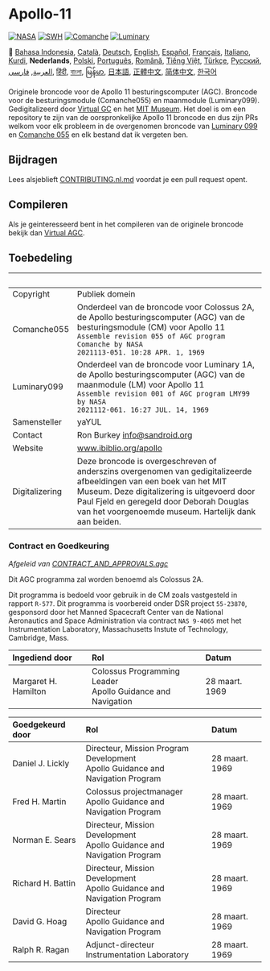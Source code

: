 # Apollo-11

[![NASA][1]][2]
[![SWH]][SWH_URL]
[![Comanche]][ComancheMilestone]
[![Luminary]][LuminaryMilestone]

🎌
[Bahasa Indonesia][ID],
[Català][CA],
[Deutsch][DE],
[English][EN],
[Español][ES],
[Français][FR],
[Italiano][IT],
[Kurdi][KU],
**Nederlands**,
[Polski][PL],
[Português][PT_BR],
[Română][RO],
[Tiếng Việt][VI],
[Türkçe][TR],
[Русский][RU],
[العربية][AR],
[فارسی][FA],
[हिंदी][HI_IN],
[বাংলা][BD_BN],
[မြန်မာ][MM],
[日本語][JA],
[正體中文][ZH_TW],
[简体中文][ZH_CN],
[한국어][KO_KR]

[AR]:README.ar.md
[BD_BN]:README.bd_bn.md
[CA]:README.ca.md
[DE]:README.de.md
[EN]:README.md
[ES]:README.es.md
[FA]:README.fa.md
[FR]:README.fr.md
[HI_IN]:README.hi_in.md
[ID]:README.id.md
[IT]:README.it.md
[JA]:README.ja.md
[KO_KR]:README.ko_kr.md
[KU]:README.ku.md
[MM]:README.mm.md
[PL]:README.pl.md
[PT_BR]:README.pt_br.md
[RO]:README.ro.md
[RU]:README.ru.md
[TR]:README.tr.md
[VI]:README.vi.md
[ZH_CN]:README.zh_cn.md
[ZH_TW]:README.zh_tw.md
[NL]:README.nl.md

Originele broncode voor de Apollo 11 besturingscomputer (AGC). Broncode voor de besturingsmodule (Comanche055) en maanmodule (Luminary099). Gedigitalizeerd door [Virtual GC][3] en het [MIT Museum][4]. Het doel is om een repository te zijn van de oorspronkelijke Apollo 11 broncode en dus zijn PRs welkom voor elk probleem in de overgenomen broncode van [Luminary 099][5] en [Comanche 055][6] en elk bestand dat ik vergeten ben.

## Bijdragen

Lees alsjeblieft [CONTRIBUTING.nl.md][7] voordat je een pull request opent.

## Compileren

Als je geinteresseerd bent in het compileren van de originele broncode bekijk dan [Virtual AGC][8].

## Toebedeling

&nbsp;         | &nbsp;
:------------- | :-----
Copyright      | Publiek domein
Comanche055    | Onderdeel van de broncode voor Colossus 2A, de Apollo besturingscomputer (AGC) van de besturingsmodule (CM) voor Apollo 11<br>`Assemble revision 055 of AGC program Comanche by NASA`<br>`2021113-051. 10:28 APR. 1, 1969`
Luminary099    | Onderdeel van de broncode voor Luminary 1A, de Apollo besturingscomputer (AGC) van de maanmodule (LM) voor Apollo 11<br>`Assemble revision 001 of AGC program LMY99 by NASA`<br>`2021112-061. 16:27 JUL. 14, 1969`
Samensteller   | yaYUL
Contact        | Ron Burkey <info@sandroid.org>
Website        | www.ibiblio.org/apollo
Digitalizering | Deze broncode is overgeschreven of anderszins overgenomen van gedigitalizeerde afbeeldingen van een boek van het MIT Museum. Deze digitalizering is uitgevoerd door Paul Fjeld en geregeld door Deborah Douglas van het voorgenoemde museum. Hartelijk dank aan beiden.

### Contract en Goedkeuring

*Afgeleid van [CONTRACT_AND_APPROVALS.agc]*

Dit AGC programma zal worden benoemd als Colossus 2A.

Dit programma is bedoeld voor gebruik in de CM zoals vastgesteld in rapport `R-577`. Dit programma is voorbereid onder DSR project `55-23870`, gesponsord door het Manned Spacecraft Center van de National Aeronautics and Space Administration via contract `NAS 9-4065` met het Instrumentation Laboratory, Massachusetts Instute of Technology, Cambridge, Mass.

Ingediend door       | Rol | Datum
:------------------- | :-- | :----
Margaret H. Hamilton | Colossus Programming Leader<br>Apollo Guidance and Navigation | 28 maart. 1969

Goedgekeurd door  | Rol | Datum
:---------------- | :-- | :----
Daniel J. Lickly  | Directeur, Mission Program Development<br>Apollo Guidance and Navigation Program | 28 maart. 1969
Fred H. Martin    | Colossus projectmanager<br>Apollo Guidance and Navigation Program | 28 maart. 1969
Norman E. Sears   | Directeur, Mission Development<br>Apollo Guidance and Navigation Program | 28 maart. 1969
Richard H. Battin | Directeur, Mission Development<br>Apollo Guidance and Navigation Program | 28 maart. 1969
David G. Hoag     | Directeur<br>Apollo Guidance and Navigation Program | 28 maart. 1969
Ralph R. Ragan    | Adjunct-directeur<br>Instrumentation Laboratory | 28 maart. 1969

[CONTRACT_AND_APPROVALS.agc]:https://github.com/chrislgarry/Apollo-11/blob/master/Comanche055/CONTRACT_AND_APPROVALS.agc
[1]:https://flat.badgen.net/badge/NASA/Mission%20Overview/0B3D91
[2]:https://www.nasa.gov/mission_pages/apollo/missions/apollo11.html
[3]:http://www.ibiblio.org/apollo/
[4]:http://web.mit.edu/museum/
[5]:http://www.ibiblio.org/apollo/ScansForConversion/Luminary099/
[6]:http://www.ibiblio.org/apollo/ScansForConversion/Comanche055/
[7]:https://github.com/chrislgarry/Apollo-11/blob/master/CONTRIBUTING.nl.md
[8]:https://github.com/rburkey2005/virtualagc
[SWH]:https://flat.badgen.net/badge/Software%20Heritage/Archive/0B3D91
[SWH_URL]:https://archive.softwareheritage.org/browse/origin/https://github.com/chrislgarry/Apollo-11/
[Comanche]:https://flat.badgen.net/github/milestones/chrislgarry/Apollo-11/1
[ComancheMilestone]:https://github.com/chrislgarry/Apollo-11/milestone/1
[Luminary]:https://flat.badgen.net/github/milestones/chrislgarry/Apollo-11/2
[LuminaryMilestone]:https://github.com/chrislgarry/Apollo-11/milestone/2
